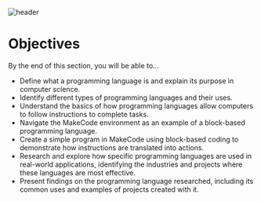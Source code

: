 ![header](assets/header.png)

# Objectives

By the end of this section, you will be able to...

- Define what a programming language is and explain its purpose in computer science.
- Identify different types of programming languages and their uses.
- Understand the basics of how programming languages allow computers to follow instructions to complete tasks.
- Navigate the MakeCode environment as an example of a block-based programming language.
- Create a simple program in MakeCode using block-based coding to demonstrate how instructions are translated into actions.
- Research and explore how specific programming languages are used in real-world applications, identifying the industries and projects where these languages are most effective.
- Present findings on the programming language researched, including its common uses and examples of projects created with it.